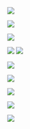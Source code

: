 ![](https://i.imgur.com/sdeam6s.png)

![](https://i.imgur.com/en4t8DD.png)

![](https://i.imgur.com/bG0txsQ.png)

![](https://i.imgur.com/rKZeqdB.png)
![](https://i.imgur.com/xX0geiZ.png)

![](https://i.imgur.com/PKdbbck.png)

![](https://i.imgur.com/avwL6eu.png)

![](https://i.imgur.com/KNR8q76.png)

![](https://i.imgur.com/8I8eDkD.png)

![](https://i.imgur.com/0Cya2Cy.png)

